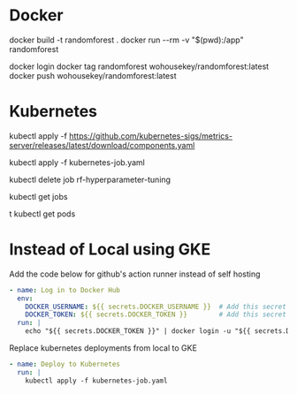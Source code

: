 # Docker
docker build -t randomforest .
docker run --rm -v "$(pwd):/app" randomforest

docker login
docker tag randomforest wohousekey/randomforest:latest
docker push wohousekey/randomforest:latest

# Kubernetes
kubectl apply -f https://github.com/kubernetes-sigs/metrics-server/releases/latest/download/components.yaml

<!-- Create the jobs -->
kubectl apply -f kubernetes-job.yaml

<!-- Delete if you want to stop -->
kubectl delete job rf-hyperparameter-tuning

<!-- To get the jobs -->
kubectl get jobs

<!-- To get the pods -->
t
kubectl get pods
 
# Instead of Local using GKE
Add the code below for github's action runner instead of self hosting
```yaml
- name: Log in to Docker Hub
  env:
    DOCKER_USERNAME: ${{ secrets.DOCKER_USERNAME }}  # Add this secret in GitHub
    DOCKER_TOKEN: ${{ secrets.DOCKER_TOKEN }}        # Add this secret in GitHub
  run: |
    echo "${{ secrets.DOCKER_TOKEN }}" | docker login -u "${{ secrets.DOCKER_USERNAME }}" --password-stdin
```

Replace kubernetes deployments from local to GKE
```yaml
- name: Deploy to Kubernetes
  run: |
    kubectl apply -f kubernetes-job.yaml 
```